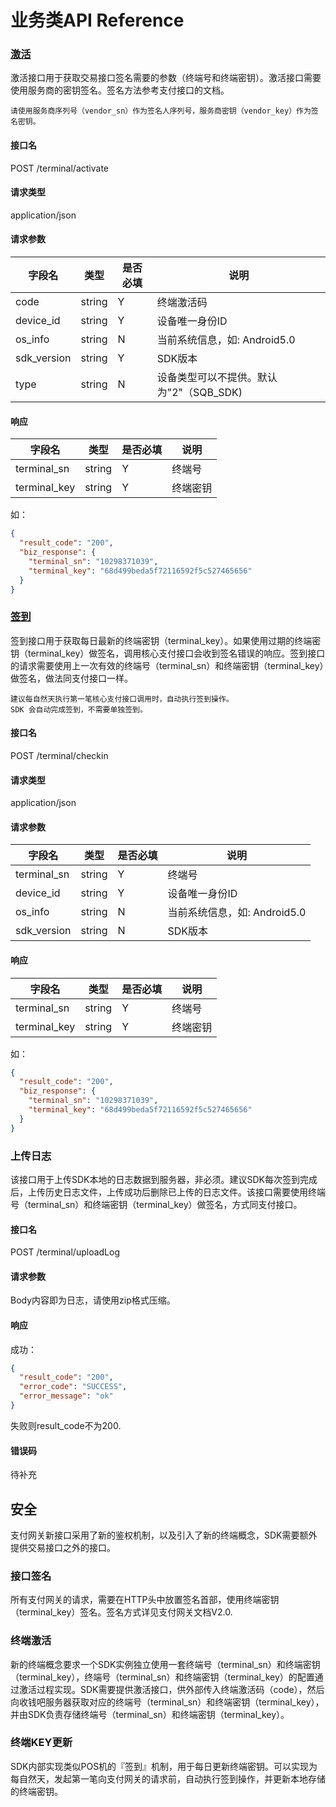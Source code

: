 # 业务类API Reference

### [激活](https://github.com/WoSai/shouqianba-doc/blob/master/zh-cn/Q%26A-%E6%8A%80%E6%9C%AF.md#%E6%BF%80%E6%B4%BB%E7%A0%81%E5%A4%B1%E6%95%88%E9%97%AE%E9%A2%98)
激活接口用于获取交易接口签名需要的参数（终端号和终端密钥）。激活接口需要使用服务商的密钥签名。签名方法参考支付接口的文档。

	请使用服务商序列号（vendor_sn）作为签名人序列号，服务商密钥（vendor_key）作为签名密钥。
#### 接口名
POST /terminal/activate
#### 请求类型
application/json
#### 请求参数
字段名 | 类型 | 是否必填 | 说明
------ | ----- | -----| -----
code | string | Y | 终端激活码
device_id | string | Y | 设备唯一身份ID
os_info | string | N | 当前系统信息，如: Android5.0
sdk_version | string | Y | SDK版本
type | string | N | 设备类型可以不提供。默认为"2"（SQB_SDK)

#### 响应
字段名 | 类型 | 是否必填 | 说明
------ | ----- | -----| -----
terminal_sn | string | Y | 终端号
terminal_key | string | Y | 终端密钥

如：

```json
{
  "result_code": "200",
  "biz_response": {
    "terminal_sn": "10298371039",
    "terminal_key": "68d499beda5f72116592f5c527465656"
  }
}
```

### [签到](https://github.com/WoSai/shouqianba-doc/blob/master/zh-cn/Q%26A-%E6%8A%80%E6%9C%AF.md#%E7%AD%BE%E5%88%B0%E6%8E%A5%E5%8F%A3%E5%B8%B8%E8%A7%81%E9%97%AE%E9%A2%98)
签到接口用于获取每日最新的终端密钥（terminal_key）。如果使用过期的终端密钥（terminal_key）做签名，调用核心支付接口会收到签名错误的响应。签到接口的请求需要使用上一次有效的终端号（terminal_sn）和终端密钥（terminal_key）做签名，做法同支付接口一样。
	
	建议每自然天执行第一笔核心支付接口调用时，自动执行签到操作。
	SDK 会自动完成签到，不需要单独签到。

#### 接口名
POST /terminal/checkin
#### 请求类型
application/json
#### 请求参数
字段名 | 类型 | 是否必填 | 说明
------ | ----- | -----| -----
terminal_sn | string | Y | 终端号
device_id | string | Y | 设备唯一身份ID
os_info | string | N | 当前系统信息，如: Android5.0
sdk_version | string | N | SDK版本

#### 响应
字段名 | 类型 | 是否必填 | 说明
------ | ----- | -----| -----
terminal_sn | string | Y | 终端号
terminal_key | string | Y | 终端密钥

如：

```json
{
  "result_code": "200",
  "biz_response": {
    "terminal_sn": "10298371039",
    "terminal_key": "68d499beda5f72116592f5c527465656"
  }
}
```

### 上传日志
该接口用于上传SDK本地的日志数据到服务器，非必须。建议SDK每次签到完成后，上传历史日志文件，上传成功后删除已上传的日志文件。该接口需要使用终端号（terminal_sn）和终端密钥（terminal_key）做签名，方式同支付接口。

#### 接口名
POST /terminal/uploadLog

#### 请求参数
Body内容即为日志，请使用zip格式压缩。

#### 响应
成功：

```json
{
  "result_code": "200",
  "error_code": "SUCCESS",
  "error_message": "ok"
}
```

失败则result_code不为200.

#### 错误码
待补充

## 安全
支付网关新接口采用了新的鉴权机制，以及引入了新的终端概念，SDK需要额外提供交易接口之外的接口。

### 接口签名
所有支付网关的请求，需要在HTTP头中放置签名首部，使用终端密钥（terminal_key）签名。签名方式详见支付网关文档V2.0.

### 终端激活
新的终端概念要求一个SDK实例独立使用一套终端号（terminal_sn）和终端密钥（terminal_key），终端号（terminal_sn）和终端密钥（terminal_key）的配置通过激活过程实现。SDK需要提供激活接口，供外部传入终端激活码（code），然后向收钱吧服务器获取对应的终端号（terminal_sn）和终端密钥（terminal_key），并由SDK负责存储终端号（terminal_sn）和终端密钥（terminal_key）。

### 终端KEY更新
SDK内部实现类似POS机的『签到』机制，用于每日更新终端密钥。可以实现为每自然天，发起第一笔向支付网关的请求前，自动执行签到操作，并更新本地存储的终端密钥。

